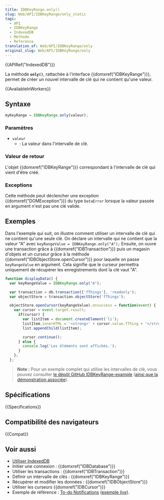```yaml
---
title: IDBKeyRange.only()
slug: Web/API/IDBKeyRange/only_static
tags:
  - API
  - IDBKeyRange
  - IndexedDB
  - Méthode
  - Reference
translation_of: Web/API/IDBKeyRange/only
original_slug: Web/API/IDBKeyRange/only
---
```


{{APIRef("IndexedDB")}}

La méthode **`only()`**, rattachée à l'interface {{domxref("IDBKeyRange")}}, permet de créer un nouvel intervalle de clé qui ne contient qu'une valeur.

{{AvailableInWorkers}}

## Syntaxe

```js
myKeyRange = IDBKeyRange.only(valeur);
```

### Paramètres

- `valeur`
  - : La valeur dans l'intervalle de clé.

### Valeur de retour

L'objet {{domxref("IDBKeyRange")}} correspondant à l'intervalle de clé qui vient d'être créé.

### Exceptions

Cette méthode peut déclencher une exception {{domxref("DOMException")}} du type `DataError` lorsque la valeur passée en argument n'est pas une clé valide.

## Exemples

Dans l'exemple qui suit, on illustre comment utiliser un intervalle de clé qui ne contient qu'une seule clé. On déclare un intervalle qui ne contient que la valeur "A" avec `keyRangeValue = IDBKeyRange.only("A");` Ensuite, on ouvre une transaction grâce à {{domxref("IDBTransaction")}} puis un magasin d'objets et un curseur grâce à la méthode {{domxref("IDBObjectStore.openCursor")}} pour laquelle on passe `keyRangeValue` en argument. Cela signifie que le curseur permettra uniquement de récupérer les enregistrements dont la clé vaut "A".

```js
function displayData() {
  var keyRangeValue = IDBKeyRange.only("A");

  var transaction = db.transaction(['fThings'], 'readonly');
  var objectStore = transaction.objectStore('fThings');

  objectStore.openCursor(keyRangeValue).onsuccess = function(event) {
    var cursor = event.target.result;
      if(cursor) {
        var listItem = document.createElement('li');
        listItem.innerHTML = '<strong>' + cursor.value.fThing + '</strong>, ' + cursor.value.fRating;
        list.appendChild(listItem);

        cursor.continue();
      } else {
        console.log('Les éléments sont affichés.');
      }
    };
  };
```

> **Note :** Pour un exemple complet qui utilise les intervalles de clé, vous pouvez consulter [le dépôt GitHub IDBKeyRange-example](https://github.com/mdn/dom-examples/tree/main/indexeddb-examples/idbkeyrange) ([ainsi que la démonstration associée](https://mdn.github.io/dom-examples/indexeddb-examples/idbkeyrange/)).

## Spécifications

{{Specifications}}

## Compatibilité des navigateurs

{{Compat}}

## Voir aussi

- [Utiliser IndexedDB](/fr/docs/Web/API/API_IndexedDB/Using_IndexedDB)
- Initier une connexion : {{domxref("IDBDatabase")}}
- Utiliser les transactions : {{domxref("IDBTransaction")}}
- Définir un intervalle de clés : {{domxref("IDBKeyRange")}}
- Récupérer et modifier les données : {{domxref("IDBObjectStore")}}
- Utiliser les curseurs {{domxref("IDBCursor")}}
- Exemple de référence : [To-do Notifications](https://github.com/mdn/dom-examples/tree/main/to-do-notifications) ([exemple _live_](https://mdn.github.io/dom-examples/to-do-notifications/)).
